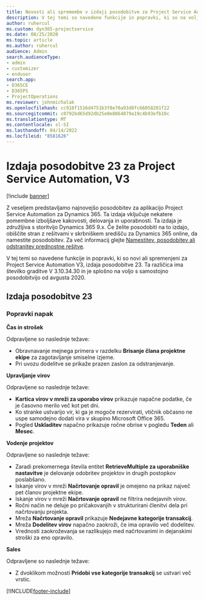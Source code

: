 ```yaml
---
title: Novosti ali spremembe v izdaji posodobitve za Project Service Automation 23, V3
description: V tej temi so navedene funkcije in popravki, ki so na voljo za Project Service Automation V3, izdaja posodobitve 23.
author: ruhercul
ms.custom: dyn365-projectservice
ms.date: 08/25/2020
ms.topic: article
ms.author: ruhercul
audience: Admin
search.audienceType:
- admin
- customizer
- enduser
search.app:
- D365CE
- D365PS
- ProjectOperations
ms.reviewer: johnmichalak
ms.openlocfilehash: cc918f1516d4751b3f8e70a93d8fc66058201f22
ms.sourcegitcommit: c0792bd65d92db25e0e8864879a19c4b93efb10c
ms.translationtype: MT
ms.contentlocale: sl-SI
ms.lasthandoff: 04/14/2022
ms.locfileid: "8581626"
---
```

# <a name="project-service-automation-update-release-23-v3"></a>Izdaja posodobitve 23 za Project Service Automation, V3

[!include [banner](../includes/psa-now-project-operations.md)]

Z veseljem predstavljamo najnovejšo posodobitev za aplikacijo Project Service Automation za Dynamics 365. Ta izdaja vključuje nekatere pomembne izboljšave kakovosti, delovanja in uporabnosti. Ta izdaja je združljiva s storitvijo Dynamics 365 9.x. Če želite posodobiti na to izdajo, obiščite stran z rešitvami v skrbniškem središču za Dynamics 365 online, da namestite posodobitev. Za več informacij glejte [Namestitev, posodobitev ali odstranitev prednostne rešitve](/power-platform/admin/install-remove-preferred-solution).

V tej temi so navedene funkcije in popravki, ki so novi ali spremenjeni za Project Service Automation V3, izdaja posodobitve 23. Ta različica ima številko graditve V 3.10.34.30 in je splošno na voljo s samostojno posodobitvijo od avgusta 2020.

## <a name="update-release-23"></a>Izdaja posodobitve 23

### <a name="bug-fixes"></a>Popravki napak

**Čas in strošek**

Odpravljene so naslednje težave:
- Obravnavanje mejnega primera v razdelku **Brisanje člana projektne ekipe** za zagotavljanje smiselne izjeme.
- Pri uvozu dodelitve se prikaže prazen zaslon za odstranjevanje.

**Upravljanje virov**

Odpravljene so naslednje težave:

- **Kartica virov v mreži za uporabo virov** prikazuje napačne podatke, če je časovno merilo več kot pet dni.
- Ko stranke ustvarijo vir, ki ga je mogoče rezervirati, vtičnik občasno ne uspe samodejno dodati vira v skupino Microsoft Office 365.
- Pogled **Uskladitev** napačno prikazuje ročne obrise v pogledu **Teden** ali **Mesec**.

**Vodenje projektov**

Odpravljene so naslednje težave:

- Zaradi prekomernega števila entitet **RetrieveMultiple za uporabniške nastavitve** je delovanje odobritev projektov in drugih postopkov poslabšano.
- Iskanje virov v mreži **Načrtovanje opravil** je omejeno na prikaz največ pet članov projektne ekipe. 
- Iskanje virov v mreži **Načrtovanje opravil** ne filtrira nedejavnih virov.
- Ročni način ne deluje po pričakovanjih v strukturirani členitvi dela pri načrtovanju projekta.
- Mreža **Načrtovanje opravil** prikazuje **Nedejavne kategorije transakcij**.
- Mreža **Dodelitev virov** napačno zaokroži, če ima opravilo več dodelitev.
- Vrednosti zaokroževanja se razlikujejo med načrtovanimi in dejanskimi stroški za eno opravilo.

**Sales**

Odpravljene so naslednje težave:

- Z dvoklikom možnosti **Pridobi vse kategorije transakcij** se ustvari več vrstic.


[!INCLUDE[footer-include](../includes/footer-banner.md)]
